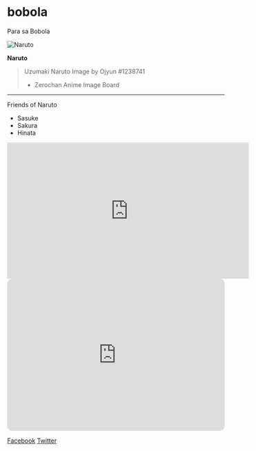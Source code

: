 # bobola
Para sa Bobola

![Naruto](https://th.bing.com/th/id/OIP.IbKbZmpzkpWInIuCjrxhqgHaF7?rs=1&pid=ImgDetMain)

**Naruto**

> Uzumaki Naruto Image by Ojyun #1238741
> - Zerochan Anime Image Board

---

Friends of Naruto
- Sasuke
- Sakura
- Hinata

<iframe width="560" height="315" src="https://www.youtube.com/embed/Wcc-BNqQxQI?si=rhuulGiJiRiWTU7M" title="YouTube video player" frameborder="0" allow="accelerometer; autoplay; clipboard-write; encrypted-media; gyroscope; picture-in-picture; web-share" allowfullscreen></iframe>

<iframe style="border-radius:12px" src="https://open.spotify.com/embed/playlist/37i9dQZF1DX8Uebhn9wzrS?utm_source=generator" width="100%" height="352" frameBorder="0" allowfullscreen="" allow="autoplay; clipboard-write; encrypted-media; fullscreen; picture-in-picture" loading="lazy"></iframe>

[Facebook](https://www.facebook.com/sirgain)
[Twitter](https://www.twitter.com/sirgain)
